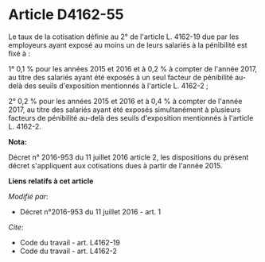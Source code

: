 # Article D4162-55

Le taux de la cotisation définie au 2° de l'article L. 4162-19 due par les employeurs ayant exposé au moins un de leurs
salariés à la pénibilité est fixé à : 

1° 0,1 % pour les années 2015 et 2016 et à 0,2 % à compter de l'année 2017, au titre des salariés ayant été exposés à un seul
facteur de pénibilité au-delà des seuils d'exposition mentionnés à l'article L. 4162-2 ; 

2° 0,2 % pour les années 2015 et 2016 et à 0,4 % à compter de l'année 2017, au titre des salariés ayant été exposés
simultanément à plusieurs facteurs de pénibilité au-delà des seuils d'exposition mentionnés à l'article L. 4162-2.

**Nota:**

Décret n° 2016-953 du 11 juillet 2016 article 2, les dispositions du présent décret s'appliquent aux cotisations dues à
partir de l'année 2015.

**Liens relatifs à cet article**

_Modifié par_:

  - Décret n°2016-953 du 11 juillet 2016 - art. 1

_Cite_:

  - Code du travail - art. L4162-19
  - Code du travail - art. L4162-2
